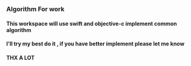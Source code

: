 ### Algorithm For work

#### This workspace will use swift and objective-c implement common algorithm

#### I'll try my best do it , if you have better implement please let me know 

#### THX A LOT

